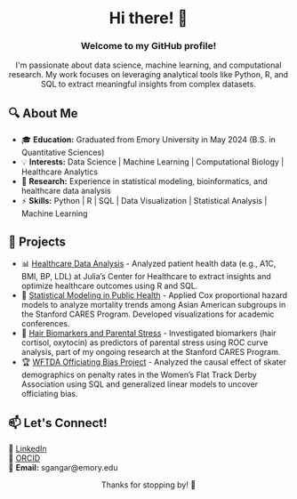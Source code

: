 <h1 align="center">Hi there! 👋</h1>
<h3 align="center">Welcome to my GitHub profile!</h3>

<p align="center">
I'm passionate about data science, machine learning, and computational research. My work focuses on leveraging analytical tools like Python, R, and SQL to extract meaningful insights from complex datasets.
</p>

<h2>🔍 About Me</h2>

<ul>
  <li>🎓 <strong>Education:</strong> Graduated from Emory University in May 2024 (B.S. in Quantitative Sciences)</li>
  <li>💡 <strong>Interests:</strong> Data Science | Machine Learning | Computational Biology | Healthcare Analytics</li>
  <li>🔬 <strong>Research:</strong> Experience in statistical modeling, bioinformatics, and healthcare data analysis</li>
  <li>⚡ <strong>Skills:</strong> Python | R | SQL | Data Visualization | Statistical Analysis | Machine Learning</li>
</ul>

<h2>🚀 Projects</h2>

<ul>
  <li>📊 <a href="#">Healthcare Data Analysis</a> - Analyzed patient health data (e.g., A1C, BMI, BP, LDL) at Julia’s Center for Healthcare to extract insights and optimize healthcare outcomes using R and SQL.</li>
  <li>🏥 <a href="#">Statistical Modeling in Public Health</a> - Applied Cox proportional hazard models to analyze mortality trends among Asian American subgroups in the Stanford CARES Program. Developed visualizations for academic conferences.</li>
  <li>🔬 <a href="#">Hair Biomarkers and Parental Stress</a> - Investigated biomarkers (hair cortisol, oxytocin) as predictors of parental stress using ROC curve analysis, part of my ongoing research at the Stanford CARES Program.</li>
  <li>🏆 <a href="#">WFTDA Officiating Bias Project</a> - Analyzed the causal effect of skater demographics on penalty rates in the Women’s Flat Track Derby Association using SQL and generalized linear models to uncover officiating bias.</li>
</ul>

<h2>📫 Let's Connect!</h2>

<p>
  🔗 <a href="https://www.linkedin.com/in/gangaram-sahithi1/">LinkedIn</a> <br>
  📝 <a href="https://orcid.org/0009-0008-8111-9877">ORCID</a> <br>
  📧 <strong>Email:</strong> sgangar@emory.edu
</p>

<p align="center">Thanks for stopping by! 🚀</p>
